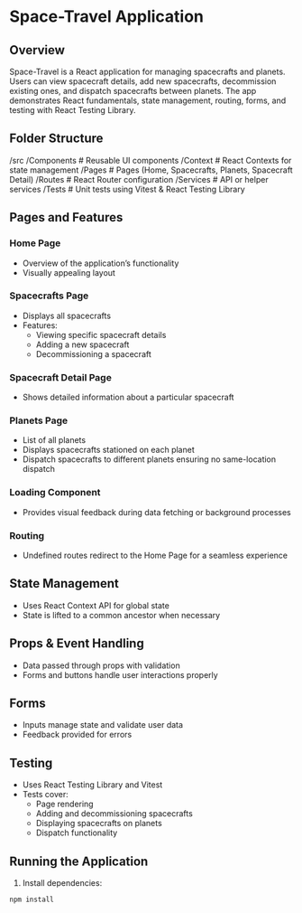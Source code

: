 # Space-Travel Application

## Overview
Space-Travel is a React application for managing spacecrafts and planets. Users can view spacecraft details, add new spacecrafts, decommission existing ones, and dispatch spacecrafts between planets. The app demonstrates React fundamentals, state management, routing, forms, and testing with React Testing Library.

## Folder Structure
/src
/Components # Reusable UI components
/Context # React Contexts for state management
/Pages # Pages (Home, Spacecrafts, Planets, Spacecraft Detail)
/Routes # React Router configuration
/Services # API or helper services
/Tests # Unit tests using Vitest & React Testing Library


## Pages and Features

### Home Page
- Overview of the application’s functionality
- Visually appealing layout

### Spacecrafts Page
- Displays all spacecrafts
- Features:
  - Viewing specific spacecraft details
  - Adding a new spacecraft
  - Decommissioning a spacecraft

### Spacecraft Detail Page
- Shows detailed information about a particular spacecraft

### Planets Page
- List of all planets
- Displays spacecrafts stationed on each planet
- Dispatch spacecrafts to different planets ensuring no same-location dispatch

### Loading Component
- Provides visual feedback during data fetching or background processes

### Routing
- Undefined routes redirect to the Home Page for a seamless experience

## State Management
- Uses React Context API for global state
- State is lifted to a common ancestor when necessary

## Props & Event Handling
- Data passed through props with validation
- Forms and buttons handle user interactions properly

## Forms
- Inputs manage state and validate user data
- Feedback provided for errors

## Testing
- Uses React Testing Library and Vitest
- Tests cover:
  - Page rendering
  - Adding and decommissioning spacecrafts
  - Displaying spacecrafts on planets
  - Dispatch functionality

## Running the Application

1. Install dependencies:
```bash
npm install


